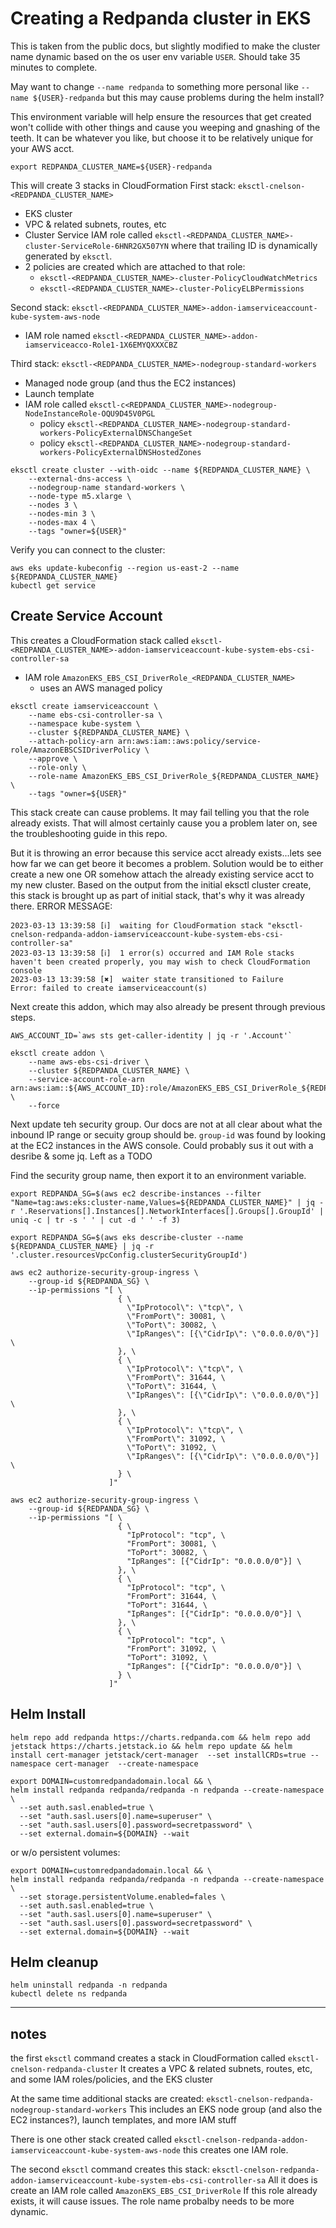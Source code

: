 # Creating a Redpanda cluster in EKS

This is taken from the public docs, but slightly modified to make the cluster name dynamic based on the os user env variable `USER`.   Should take 35 minutes to complete.

May want to change `--name redpanda` to something more personal like `--name ${USER}-redpanda` but this may cause problems during the helm install?

This environment variable will help ensure the resources that get created won't collide with other things and cause you weeping and gnashing of the teeth.  It can be whatever you like, but choose it to be relatively unique for your AWS acct.

```
export REDPANDA_CLUSTER_NAME=${USER}-redpanda
```

This will create 3 stacks in CloudFormation 
First stack: `eksctl-cnelson-<REDPANDA_CLUSTER_NAME>`
* EKS cluster
* VPC & related subnets, routes, etc
* Cluster Service IAM role called `eksctl-<REDPANDA_CLUSTER_NAME>-cluster-ServiceRole-6HNR2GX507YN` where that trailing ID is dynamically generated by `eksctl`.
* 2 policies are created which are attached to that role:
  * `eksctl-<REDPANDA_CLUSTER_NAME>-cluster-PolicyCloudWatchMetrics`
  * `eksctl-<REDPANDA_CLUSTER_NAME>-cluster-PolicyELBPermissions`

Second stack: `eksctl-<REDPANDA_CLUSTER_NAME>-addon-iamserviceaccount-kube-system-aws-node`
* IAM role named `eksctl-<REDPANDA_CLUSTER_NAME>-addon-iamserviceacco-Role1-1X6EMYQXXXCBZ`

Third stack: `eksctl-<REDPANDA_CLUSTER_NAME>-nodegroup-standard-workers`
* Managed node group (and thus the EC2 instances)
* Launch template
* IAM role called `eksctl-c<REDPANDA_CLUSTER_NAME>-nodegroup-NodeInstanceRole-OQU9D45V0PGL`
  * policy `eksctl-<REDPANDA_CLUSTER_NAME>-nodegroup-standard-workers-PolicyExternalDNSChangeSet`
  * policy `eksctl-<REDPANDA_CLUSTER_NAME>-nodegroup-standard-workers-PolicyExternalDNSHostedZones`

```
eksctl create cluster --with-oidc --name ${REDPANDA_CLUSTER_NAME} \
    --external-dns-access \
    --nodegroup-name standard-workers \
    --node-type m5.xlarge \
    --nodes 3 \
    --nodes-min 3 \
    --nodes-max 4 \
    --tags "owner=${USER}"
```

Verify you can connect to the cluster:

```
aws eks update-kubeconfig --region us-east-2 --name ${REDPANDA_CLUSTER_NAME}
kubectl get service
```


## Create Service Account

This creates a CloudFormation stack called `eksctl-<REDPANDA_CLUSTER_NAME>-addon-iamserviceaccount-kube-system-ebs-csi-controller-sa`
* IAM role `AmazonEKS_EBS_CSI_DriverRole_<REDPANDA_CLUSTER_NAME>`
  * uses an AWS managed policy

```
eksctl create iamserviceaccount \
    --name ebs-csi-controller-sa \
    --namespace kube-system \
    --cluster ${REDPANDA_CLUSTER_NAME} \
    --attach-policy-arn arn:aws:iam::aws:policy/service-role/AmazonEBSCSIDriverPolicy \
    --approve \
    --role-only \
    --role-name AmazonEKS_EBS_CSI_DriverRole_${REDPANDA_CLUSTER_NAME} \
    --tags "owner=${USER}"
```

This stack create can cause problems.   It may fail telling you that the role already exists.   That will almost certainly cause you a problem later on, see the troubleshooting guide in this repo.

But it is throwing an error because this service acct already exists...lets see how far we can get beore it becomes a problem.   Solution would be to either create a new one OR somehow attach the already existing service acct to my new cluster.  Based on the output from the initial eksctl cluster create, this stack is brought up as part of initial stack, that's why it was already there.
ERROR MESSAGE:

```
2023-03-13 13:39:58 [ℹ]  waiting for CloudFormation stack "eksctl-cnelson-redpanda-addon-iamserviceaccount-kube-system-ebs-csi-controller-sa"
2023-03-13 13:39:58 [ℹ]  1 error(s) occurred and IAM Role stacks haven't been created properly, you may wish to check CloudFormation console
2023-03-13 13:39:58 [✖]  waiter state transitioned to Failure
Error: failed to create iamserviceaccount(s)
```




Next create this addon, which may also already be present through previous steps.

```
AWS_ACCOUNT_ID=`aws sts get-caller-identity | jq -r '.Account'`

eksctl create addon \
    --name aws-ebs-csi-driver \
    --cluster ${REDPANDA_CLUSTER_NAME} \
    --service-account-role-arn arn:aws:iam::${AWS_ACCOUNT_ID}:role/AmazonEKS_EBS_CSI_DriverRole_${REDPANDA_CLUSTER_NAME} \
    --force
```

Next update teh security group.  Our docs are not at all clear about what the inbound IP range or secuity group should be.  `group-id` was found by looking at the EC2 instances in the AWS console.   Could probably sus it out with a desribe & some jq.   Left as a TODO

Find the security group name, then export it to an environment variable.

```
export REDPANDA_SG=$(aws ec2 describe-instances --filter "Name=tag:aws:eks:cluster-name,Values=${REDPANDA_CLUSTER_NAME}" | jq -r '.Reservations[].Instances[].NetworkInterfaces[].Groups[].GroupId' | uniq -c | tr -s ' ' | cut -d ' ' -f 3)
```

```
export REDPANDA_SG=$(aws eks describe-cluster --name ${REDPANDA_CLUSTER_NAME} | jq -r '.cluster.resourcesVpcConfig.clusterSecurityGroupId')
```

```
aws ec2 authorize-security-group-ingress \
    --group-id ${REDPANDA_SG} \
    --ip-permissions "[ \
                        { \
                          \"IpProtocol\": \"tcp\", \
                          \"FromPort\": 30081, \
                          \"ToPort\": 30082, \
                          \"IpRanges\": [{\"CidrIp\": \"0.0.0.0/0\"}] \
                        }, \
                        { \
                          \"IpProtocol\": \"tcp\", \
                          \"FromPort\": 31644, \
                          \"ToPort\": 31644, \
                          \"IpRanges\": [{\"CidrIp\": \"0.0.0.0/0\"}] \
                        }, \
                        { \
                          \"IpProtocol\": \"tcp\", \
                          \"FromPort\": 31092, \
                          \"ToPort\": 31092, \
                          \"IpRanges\": [{\"CidrIp\": \"0.0.0.0/0\"}] \
                        } \
                      ]"

```


```
aws ec2 authorize-security-group-ingress \
    --group-id ${REDPANDA_SG} \
    --ip-permissions "[ \
                        { \
                          "IpProtocol": "tcp", \
                          "FromPort": 30081, \
                          "ToPort": 30082, \
                          "IpRanges": [{"CidrIp": "0.0.0.0/0"}] \
                        }, \
                        { \
                          "IpProtocol": "tcp", \
                          "FromPort": 31644, \
                          "ToPort": 31644, \
                          "IpRanges": [{"CidrIp": "0.0.0.0/0"}] \
                        }, \
                        { \
                          "IpProtocol": "tcp", \
                          "FromPort": 31092, \
                          "ToPort": 31092, \
                          "IpRanges": [{"CidrIp": "0.0.0.0/0"}] \
                        } \
                      ]"

```

## Helm Install

```
helm repo add redpanda https://charts.redpanda.com && helm repo add jetstack https://charts.jetstack.io && helm repo update && helm install cert-manager jetstack/cert-manager  --set installCRDs=true --namespace cert-manager  --create-namespace
```


```
export DOMAIN=customredpandadomain.local && \
helm install redpanda redpanda/redpanda -n redpanda --create-namespace \
  --set auth.sasl.enabled=true \
  --set "auth.sasl.users[0].name=superuser" \
  --set "auth.sasl.users[0].password=secretpassword" \
  --set external.domain=${DOMAIN} --wait
```

or w/o persistent volumes:

```
export DOMAIN=customredpandadomain.local && \
helm install redpanda redpanda/redpanda -n redpanda --create-namespace \
  --set storage.persistentVolume.enabled=fales \
  --set auth.sasl.enabled=true \
  --set "auth.sasl.users[0].name=superuser" \
  --set "auth.sasl.users[0].password=secretpassword" \
  --set external.domain=${DOMAIN} --wait
```



## Helm cleanup

```
helm uninstall redpanda -n redpanda
kubectl delete ns redpanda
```


----

## notes

the first `eksctl` command creates a stack in CloudFormation called `eksctl-cnelson-redpanda-cluster`
It creates a VPC & related subnets, routes, etc, and some IAM roles/policies, and the EKS cluster

At the same time additional stacks are created:
`eksctl-cnelson-redpanda-nodegroup-standard-workers`
This includes an EKS node group (and also the EC2 instances?), launch templates, and more IAM stuff

There is one other stack created called `eksctl-cnelson-redpanda-addon-iamserviceaccount-kube-system-aws-node` 
this creates one IAM role.

The second `eksctl` command creates this stack: `eksctl-cnelson-redpanda-addon-iamserviceaccount-kube-system-ebs-csi-controller-sa`
All it does is create an IAM role called `AmazonEKS_EBS_CSI_DriverRole`
If this role already exists, it will cause issues.   The role name probalby needs to be more dynamic.


